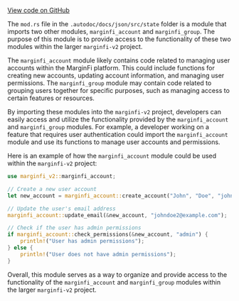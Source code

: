 [View code on GitHub](https://github.com/mrgnlabs/marginfi-v2/.autodoc/docs/json/src/state)

The `mod.rs` file in the `.autodoc/docs/json/src/state` folder is a module that imports two other modules, `marginfi_account` and `marginfi_group`. The purpose of this module is to provide access to the functionality of these two modules within the larger `marginfi-v2` project. 

The `marginfi_account` module likely contains code related to managing user accounts within the MarginFi platform. This could include functions for creating new accounts, updating account information, and managing user permissions. The `marginfi_group` module may contain code related to grouping users together for specific purposes, such as managing access to certain features or resources. 

By importing these modules into the `marginfi-v2` project, developers can easily access and utilize the functionality provided by the `marginfi_account` and `marginfi_group` modules. For example, a developer working on a feature that requires user authentication could import the `marginfi_account` module and use its functions to manage user accounts and permissions. 

Here is an example of how the `marginfi_account` module could be used within the `marginfi-v2` project:

```rust
use marginfi_v2::marginfi_account;

// Create a new user account
let new_account = marginfi_account::create_account("John", "Doe", "johndoe@example.com", "password123");

// Update the user's email address
marginfi_account::update_email(&new_account, "johndoe2@example.com");

// Check if the user has admin permissions
if marginfi_account::check_permissions(&new_account, "admin") {
    println!("User has admin permissions");
} else {
    println!("User does not have admin permissions");
}
```

Overall, this module serves as a way to organize and provide access to the functionality of the `marginfi_account` and `marginfi_group` modules within the larger `marginfi-v2` project.
